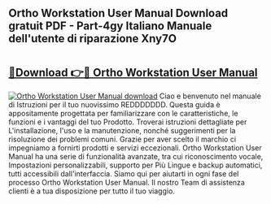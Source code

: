 ## Ortho Workstation User Manual Download gratuit PDF - Part-4gy Italiano Manuale dell'utente di riparazione Xny7O

# <h2><a href="http://dfdxyiz.blite.top/?on=Ortho+Workstation+User+Manual">🔗Download 👉🔴 Ortho Workstation User Manual</a></h2>

[![Ortho Workstation User Manual download](https://i.imgur.com/lujVjoI.png)](http://dfdxyiz.blite.top/?on=Ortho+Workstation+User+Manual)
Ciao e benvenuto nel manuale di Istruzioni per il tuo nuovissimo REDDDDDDD. Questa guida è appositamente progettata per familiarizzare con le caratteristiche, le funzioni e i vantaggi del tuo Prodotto. Troverai istruzioni dettagliate per L'installazione, l'uso e la manutenzione, nonché suggerimenti per la risoluzione dei problemi comuni. Grazie per aver scelto il marchio ci impegniamo a fornirti prodotti e servizi eccezionali. Ortho Workstation User Manual ha una serie di funzionalità avanzate, tra cui riconoscimento vocale, Impostazioni personalizzabili, supporto per Più Lingue e backup automatici, tutti accessibili dall'interfaccia. Siamo qui per aiutarti in ogni fase del processo Ortho Workstation User Manual. Il nostro Team di assistenza clienti è a tua disposizione per tutto il tuo viaggio.
